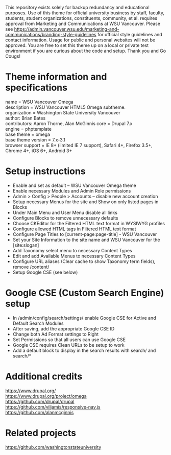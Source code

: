This repository exists solely for backup redundancy and educational purposes. Use of this theme for official university business by staff, faculty, students, student organizations, constituents, community, et al. requires approval from Marketing and Communications at WSU Vancouver. Please see https://admin.vancouver.wsu.edu/marketing-and-communications/branding-style-guidelines for official style guidelines and contact information. Usage for public and personal websites will not be approved. You are free to set this theme up on a local or private test environment if you are curious about the code and setup. Thank you and Go Cougs!

# Theme information and specifications

name = WSU Vancouver Omega  
description = WSU Vancouver HTML5 Omega subtheme.  
organization = Washington State University Vancouver  
author: Brian Bates  
contributors: Aaron Thorne, Alan McGinnis
core = Drupal 7.x  
engine = phptemplate  
base theme = omega  
base theme version = 7.x-3.1   
browser support = IE 8+ (limited IE 7 support), Safari 4+, Firefox 3.5+, Chrome 4+, iOS 6+, Android 3+

# Setup instructions

* Enable and set as default – WSU Vancouver Omega theme
* Enable necessary Modules and Admin Role permissions
* Admin > Config > People > Accounts – disable new account creation
* Setup necessary Menus for the site and Show on only listed pages in Blocks
* Under Main Menu and User Menu disable all links
* Configure Blocks to remove unnecessary defaults
* Choose CKEditor for the Filtered HTML text format in WYSIWYG profiles
* Configure allowed HTML tags in Filtered HTML text format
* Configure Page Titles to [current-page:page-title] - WSU Vancouver
* Set your Site Information to the site name and WSU Vancouver for the [site:slogan]
* Add Taxonomy select menu to necessary Content Types
* Edit and add Available Menus to necessary Content Types
* Configure URL aliases (Clear cache to show Taxonomy term fields), remove /content/
* Setup Google CSE (see below)

# Google CSE (Custom Search Engine) setup

* In /admin/config/search/settings/ enable Google CSE for Active and Default Search Modules
* After saving, add the appropriate Google CSE ID
* Change both Ad Format settings to Right
* Set Permissions so that all users can use Google CSE
* Google CSE requires Clean URLs to be setup to work
* Add a default block to display in the search results with search/ and search/*

# Additional credits

https://www.drupal.org/  
https://www.drupal.org/project/omega  
https://github.com/drupal/drupal  
https://github.com/viljamis/responsive-nav.js  
https://github.com/alanmcginnis

# Related projects

https://github.com/washingtonstateuniversity
